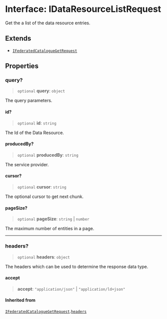 # Interface: IDataResourceListRequest

Get the a list of the data resource entries.

## Extends

- [`IFederatedCatalogueGetRequest`](IFederatedCatalogueGetRequest.md)

## Properties

### query?

> `optional` **query**: `object`

The query parameters.

#### id?

> `optional` **id**: `string`

The Id of the Data Resource.

#### producedBy?

> `optional` **producedBy**: `string`

The service provider.

#### cursor?

> `optional` **cursor**: `string`

The optional cursor to get next chunk.

#### pageSize?

> `optional` **pageSize**: `string` \| `number`

The maximum number of entities in a page.

***

### headers?

> `optional` **headers**: `object`

The headers which can be used to determine the response data type.

#### accept

> **accept**: `"application/json"` \| `"application/ld+json"`

#### Inherited from

[`IFederatedCatalogueGetRequest`](IFederatedCatalogueGetRequest.md).[`headers`](IFederatedCatalogueGetRequest.md#headers)

